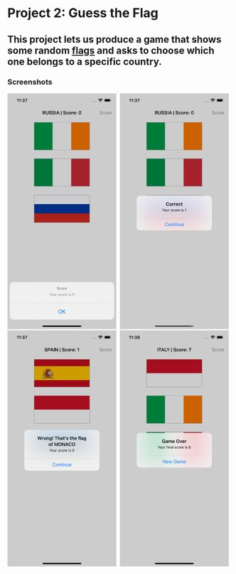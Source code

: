# Project 2: Guess the Flag

## This project lets us produce a game that shows some random [flags](https://github.com/deathlezz/100-Days-of-Swift/tree/main/Projects/02-Project2/Project2-Guess-the-Flag/Assets.xcassets) and asks to choose which one belongs to a specific country.

### Screenshots

<img src="https://github.com/deathlezz/100-Days-of-Swift/blob/main/Projects/02-Project2/Screenshots/Screenshot1.png" width=245> ‎ <img src="https://github.com/deathlezz/100-Days-of-Swift/blob/main/Projects/02-Project2/Screenshots/Screenshot2.png" width=245> ‎ <img src="https://github.com/deathlezz/100-Days-of-Swift/blob/main/Projects/02-Project2/Screenshots/Screenshot3.png" width=245> ‎ <img src="https://github.com/deathlezz/100-Days-of-Swift/blob/main/Projects/02-Project2/Screenshots/Screenshot4.png" width=245>
